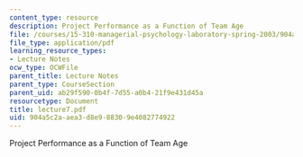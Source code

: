 ```yaml
---
content_type: resource
description: Project Performance as a Function of Team Age
file: /courses/15-310-managerial-psychology-laboratory-spring-2003/904a5c2aaea3d8e988309e4082774922_lecture7.pdf
file_type: application/pdf
learning_resource_types:
- Lecture Notes
ocw_type: OCWFile
parent_title: Lecture Notes
parent_type: CourseSection
parent_uid: ab29f590-0b4f-7d55-a0b4-21f9e431d45a
resourcetype: Document
title: lecture7.pdf
uid: 904a5c2a-aea3-d8e9-8830-9e4082774922
---
```

Project Performance as a Function of Team Age

